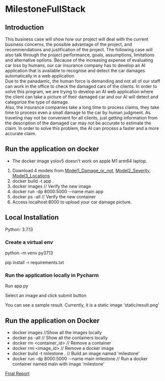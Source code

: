 # MilestoneFullStack
## Introduction
This business case will show how our project will deal with the current business concerns, 
the possible advantage of the project, and recommendations and justification of the project. 
The following case will also talk through the project performance, goals, assumptions, limitations and alternative options. 
Because of the increasing expense of evaluating car loss by humans, our car insurance company has to develop an AI application 
that is available to recognise and detect the car damages automatically in a web application.  
Due to the panadamic, the human force is demanding and not all of our staff can work in the office to check the damaged cars of the clients. 
In order to solve this program, we are trying to develop an AI web application where the client can take a picture of their damaged car and our AI will detect and categorize the type of damage.  
Also, the insurance companies take a long time to process claims, they take time to process even a small damage to the car by human judgment. 
As traveling may not be convenient for all clients, just getting information from the description of the damaged car may not be accurate to estimate the claim. 
In order to solve this problem, the AI can process a faster and a more accurate claim.


## Run the application on docker
* The docker image yolov5 doesn't work on apple M1 arm64 laptop.
1) Download 4 models from [Model1_Damage_or_not](https://drive.google.com/file/d/1iKPMKf4eJMhx6b4sKxtQ13uoakAsJZAd/view?usp=sharing), [Model2_Severity](https://drive.google.com/file/d/1eryXt8SGz9zTerZBTinBFZ9_LnUiNmpE/view?usp=sharing), [Model3_Locations](https://drive.google.com/file/d/1KxYQMYQYmQ5Cmb4grM-LqzVz42DrUF7j/view?usp=sharing)
2) docker build -t app .
3) docker images // Verify the new image
4) docker run -dp 8000:5000 --name main app
5) docker ps -all // Verify the new container
6) Access localhost:8000 to upload your car damage picture.

## Local Installation
Python: 3.7.13

### Create a virtual env
python -m venv py3713

pip install -r requirements.txt

### Run the application locally in Pycharm
Run app.py

Select an image and click submit button

You can see a sample result. Currently, it is a static image 'static/result.png'

## Run the application on Docker
* docker images //Show all the images locally
* docker ps -all // Show all the containers locally
* docker rm <container_id> // Remove a container
* docker rmi <image_id> // Remove a docker image
* docker build -t milestone . // Build an image named 'milestone'
* docker run -dp 8000:5000 --name main milestone // Run a docker container named main with image 'milestone'

[Final Report](https://docs.google.com/document/d/1Q5h7Kew6YeRh523bozr4TQtEeyzb4vuW5Gu1mA0WUC8/edit?usp=sharing)